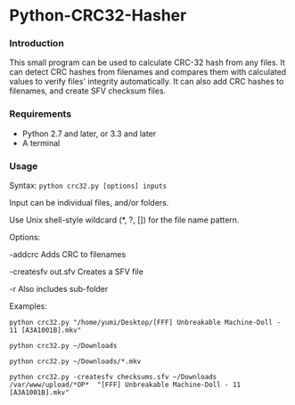 Python-CRC32-Hasher
===================

### Introduction ###

This small program can be used to calculate CRC-32 hash from any files. It can detect CRC hashes from filenames and compares them with calculated values to verify files' integrity automatically. It can also add CRC hashes to filenames, and create SFV checksum files.

### Requirements ###

- Python 2.7 and later, or 3.3 and later
- A terminal

### Usage ###

Syntax: `python crc32.py [options] inputs`

Input can be individual files, and/or folders.

  Use Unix shell-style wildcard (*, ?, []) for the file name pattern.

Options:

  -addcrc                        Adds CRC to filenames
  
  -createsfv out.sfv             Creates a SFV file
  
  -r                             Also includes sub-folder

Examples:

  `python crc32.py "/home/yumi/Desktop/[FFF] Unbreakable Machine-Doll - 11 [A3A1001B].mkv"`
  
  `python crc32.py ~/Downloads`
  
  `python crc32.py ~/Downloads/*.mkv`
  
  `python crc32.py -createsfv checksums.sfv ~/Downloads /var/www/upload/*OP*  "[FFF] Unbreakable Machine-Doll - 11 [A3A1001B].mkv"`